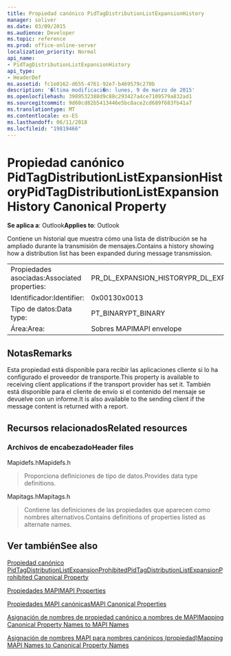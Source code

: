 ```yaml
---
title: Propiedad canónico PidTagDistributionListExpansionHistory
manager: soliver
ms.date: 03/09/2015
ms.audience: Developer
ms.topic: reference
ms.prod: office-online-server
localization_priority: Normal
api_name:
- PidTagDistributionListExpansionHistory
api_type:
- HeaderDef
ms.assetid: fc1e0162-d655-4761-92e7-b469579c270b
description: '�ltima modificaci�n: lunes, 9 de marzo de 2015'
ms.openlocfilehash: 3989532388d9c88c293427a4ce7109579a832ad1
ms.sourcegitcommit: 9d60cd82b5413446e5bc8ace2cd689f683fb41a7
ms.translationtype: MT
ms.contentlocale: es-ES
ms.lasthandoff: 06/11/2018
ms.locfileid: "19819466"
---
```

# <a name="pidtagdistributionlistexpansionhistory-canonical-property"></a><span data-ttu-id="dc6ba-103">Propiedad canónico PidTagDistributionListExpansionHistory</span><span class="sxs-lookup"><span data-stu-id="dc6ba-103">PidTagDistributionListExpansionHistory Canonical Property</span></span>

  
  
<span data-ttu-id="dc6ba-104">**Se aplica a**: Outlook</span><span class="sxs-lookup"><span data-stu-id="dc6ba-104">**Applies to**: Outlook</span></span> 
  
<span data-ttu-id="dc6ba-105">Contiene un historial que muestra cómo una lista de distribución se ha ampliado durante la transmisión de mensajes.</span><span class="sxs-lookup"><span data-stu-id="dc6ba-105">Contains a history showing how a distribution list has been expanded during message transmission.</span></span> 
  
|||
|:-----|:-----|
|<span data-ttu-id="dc6ba-106">Propiedades asociadas:</span><span class="sxs-lookup"><span data-stu-id="dc6ba-106">Associated properties:</span></span>  <br/> |<span data-ttu-id="dc6ba-107">PR_DL_EXPANSION_HISTORY</span><span class="sxs-lookup"><span data-stu-id="dc6ba-107">PR_DL_EXPANSION_HISTORY</span></span>  <br/> |
|<span data-ttu-id="dc6ba-108">Identificador:</span><span class="sxs-lookup"><span data-stu-id="dc6ba-108">Identifier:</span></span>  <br/> |<span data-ttu-id="dc6ba-109">0x0013</span><span class="sxs-lookup"><span data-stu-id="dc6ba-109">0x0013</span></span>  <br/> |
|<span data-ttu-id="dc6ba-110">Tipo de datos:</span><span class="sxs-lookup"><span data-stu-id="dc6ba-110">Data type:</span></span>  <br/> |<span data-ttu-id="dc6ba-111">PT_BINARY</span><span class="sxs-lookup"><span data-stu-id="dc6ba-111">PT_BINARY</span></span>  <br/> |
|<span data-ttu-id="dc6ba-112">Área:</span><span class="sxs-lookup"><span data-stu-id="dc6ba-112">Area:</span></span>  <br/> |<span data-ttu-id="dc6ba-113">Sobres MAPI</span><span class="sxs-lookup"><span data-stu-id="dc6ba-113">MAPI envelope</span></span>  <br/> |
   
## <a name="remarks"></a><span data-ttu-id="dc6ba-114">Notas</span><span class="sxs-lookup"><span data-stu-id="dc6ba-114">Remarks</span></span>

<span data-ttu-id="dc6ba-115">Esta propiedad está disponible para recibir las aplicaciones cliente si lo ha configurado el proveedor de transporte.</span><span class="sxs-lookup"><span data-stu-id="dc6ba-115">This property is available to receiving client applications if the transport provider has set it.</span></span> <span data-ttu-id="dc6ba-116">También está disponible para el cliente de envío si el contenido del mensaje se devuelve con un informe.</span><span class="sxs-lookup"><span data-stu-id="dc6ba-116">It is also available to the sending client if the message content is returned with a report.</span></span> 
  
## <a name="related-resources"></a><span data-ttu-id="dc6ba-117">Recursos relacionados</span><span class="sxs-lookup"><span data-stu-id="dc6ba-117">Related resources</span></span>

### <a name="header-files"></a><span data-ttu-id="dc6ba-118">Archivos de encabezado</span><span class="sxs-lookup"><span data-stu-id="dc6ba-118">Header files</span></span>

<span data-ttu-id="dc6ba-119">Mapidefs.h</span><span class="sxs-lookup"><span data-stu-id="dc6ba-119">Mapidefs.h</span></span>
  
> <span data-ttu-id="dc6ba-120">Proporciona definiciones de tipo de datos.</span><span class="sxs-lookup"><span data-stu-id="dc6ba-120">Provides data type definitions.</span></span>
    
<span data-ttu-id="dc6ba-121">Mapitags.h</span><span class="sxs-lookup"><span data-stu-id="dc6ba-121">Mapitags.h</span></span>
  
> <span data-ttu-id="dc6ba-122">Contiene las definiciones de las propiedades que aparecen como nombres alternativos.</span><span class="sxs-lookup"><span data-stu-id="dc6ba-122">Contains definitions of properties listed as alternate names.</span></span>
    
## <a name="see-also"></a><span data-ttu-id="dc6ba-123">Ver también</span><span class="sxs-lookup"><span data-stu-id="dc6ba-123">See also</span></span>



[<span data-ttu-id="dc6ba-124">Propiedad canónico PidTagDistributionListExpansionProhibited</span><span class="sxs-lookup"><span data-stu-id="dc6ba-124">PidTagDistributionListExpansionProhibited Canonical Property</span></span>](pidtagdistributionlistexpansionprohibited-canonical-property.md)


[<span data-ttu-id="dc6ba-125">Propiedades MAPI</span><span class="sxs-lookup"><span data-stu-id="dc6ba-125">MAPI Properties</span></span>](mapi-properties.md)
  
[<span data-ttu-id="dc6ba-126">Propiedades MAPI canónicas</span><span class="sxs-lookup"><span data-stu-id="dc6ba-126">MAPI Canonical Properties</span></span>](mapi-canonical-properties.md)
  
[<span data-ttu-id="dc6ba-127">Asignación de nombres de propiedad canónico a nombres de MAPI</span><span class="sxs-lookup"><span data-stu-id="dc6ba-127">Mapping Canonical Property Names to MAPI Names</span></span>](mapping-canonical-property-names-to-mapi-names.md)
  
[<span data-ttu-id="dc6ba-128">Asignación de nombres MAPI para nombres canónicos (propiedad)</span><span class="sxs-lookup"><span data-stu-id="dc6ba-128">Mapping MAPI Names to Canonical Property Names</span></span>](mapping-mapi-names-to-canonical-property-names.md)

